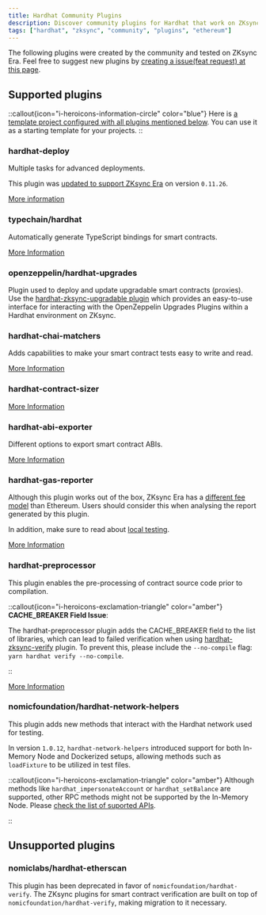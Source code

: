 ```yaml
---
title: Hardhat Community Plugins
description: Discover community plugins for Hardhat that work on ZKsync Era.
tags: ["hardhat", "zksync", "community", "plugins", "ethereum"]
---
```


The following plugins were created by the community and tested on ZKsync Era.
Feel free to suggest new plugins by [creating a issue(feat request) at this page](%%zk_git_repo_hardhat-zksync%%/issues/new?assignees=&labels=feat&projects=&template=feature_report.md&title=).

## Supported plugins

::callout{icon="i-heroicons-information-circle" color="blue"}
Here is [a template project configured with all plugins mentioned below](%%zk_git_repo_era-hardhat-with-plugins%%).
You can use it as a starting template for your projects.
::

### hardhat-deploy

Multiple tasks for advanced deployments.

This plugin was [updated to support ZKsync Era](https://github.com/wighawag/hardhat-deploy/pull/437) on version `0.11.26`.

[More information](https://www.npmjs.com/package/hardhat-deploy)

### typechain/hardhat

Automatically generate TypeScript bindings for smart contracts.

[More Information](https://www.npmjs.com/package/@typechain/hardhat)

### openzeppelin/hardhat-upgrades

Plugin used to deploy and update upgradable smart contracts (proxies).
Use the [hardhat-zksync-upgradable plugin](hardhat-zksync-upgradable) which provides an easy-to-use interface
for interacting with the OpenZeppelin Upgrades Plugins within a Hardhat environment on ZKsync.

### hardhat-chai-matchers

Adds capabilities to make your smart contract tests easy to write and read.

[More Information](https://www.npmjs.com/package/@nomicfoundation/hardhat-chai-matchers)

### hardhat-contract-sizer

[More Information](https://www.npmjs.com/package/hardhat-contract-sizer)

### hardhat-abi-exporter

Different options to export smart contract ABIs.

[More Information](https://www.npmjs.com/package/hardhat-abi-exporter)

### hardhat-gas-reporter

Although this plugin works out of the box, ZKsync Era has a [different fee model](/build/developer-reference/fee-model) than Ethereum.
Users should consider this when analysing the report generated by this plugin.

In addition, make sure to read about [local testing](/build/test-and-debug/).

[More Information](https://www.npmjs.com/package/hardhat-gas-reporter)

### hardhat-preprocessor

This plugin enables the pre-processing of contract source code prior to compilation.

::callout{icon="i-heroicons-exclamation-triangle" color="amber"}
**CACHE_BREAKER Field Issue**:

The hardhat-preprocessor plugin adds the CACHE_BREAKER field to the list of libraries,
which can lead to failed verification when using [hardhat-zksync-verify](hardhat-zksync-verify) plugin.
To prevent this, please include the `--no-compile` flag: `yarn hardhat verify --no-compile`.

::

[More Information](https://www.npmjs.com/package/hardhat-preprocessor)

### nomicfoundation/hardhat-network-helpers

This plugin adds new methods that interact with the Hardhat network used for testing.

In version `1.0.12`, `hardhat-network-helpers` introduced support for both In-Memory Node and Dockerized setups, allowing methods
such as `loadFixture` to be utilized in test files.

::callout{icon="i-heroicons-exclamation-triangle" color="amber"}
Although methods like `hardhat_impersonateAccount` or `hardhat_setBalance` are supported, other RPC methods might not be supported by the In-Memory Node.
Please [check the list of suported APIs](https://github.com/matter-labs/era-test-node/blob/main/SUPPORTED_APIS.md).

::

## Unsupported plugins

### nomiclabs/hardhat-etherscan

This plugin has been deprecated in favor of `nomicfoundation/hardhat-verify`. The ZKsync plugins for smart contract verification are built
on top of `nomicfoundation/hardhat-verify`, making migration to it necessary.
